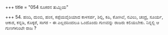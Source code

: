 +++
title = "054 ಸೂಕರನ ತುಮ್ಬಿಯ"

+++
54. ಹಂದಿ, ದುಂಬಿ, ಹಂಸ, ಕಪ್ಪೆಯವೈರಿಯಾದ ಕಾಳಸರ್ಪ, ಶಿಲ್ಪಿ, ಕಪಿ, ಕೋಗಿಲೆ, ನವಿಲು, ಚಂದ್ರ, ಸೂರ್ಯ, ಆಕಾಶ, ಕನ್ನಡಿ, ಕೊಕ್ಕರೆ, ಸಾಗರ - ಈ ಎಲ್ಲದರಿಂದಲೂ ಒಂದೊಂದು ಗುಣವನ್ನು ರಾಜರು ಕಲಿಯಬೇಕು. ನಿನ್ನಲ್ಲಿ ಆ ಗುಣಗಳುಂಟೇ ರಾಜ ?